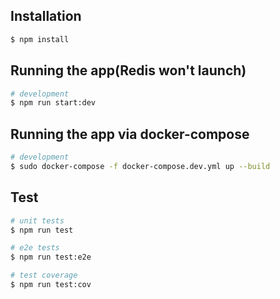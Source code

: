 ## Installation

```bash
$ npm install
```

## Running the app(Redis won't launch)

```bash
# development
$ npm run start:dev
```

## Running the app via docker-compose

```bash
# development
$ sudo docker-compose -f docker-compose.dev.yml up --build
```

## Test

```bash
# unit tests
$ npm run test

# e2e tests
$ npm run test:e2e

# test coverage
$ npm run test:cov
```
